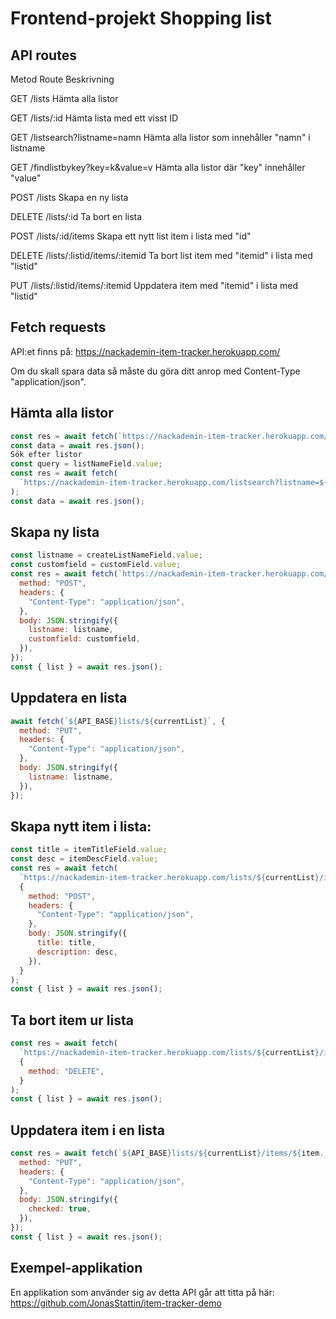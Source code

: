 # Frontend-projekt Shopping list

## API routes

Metod	Route	Beskrivning

GET	/lists	Hämta alla listor

GET	/lists/:id	Hämta lista med ett visst ID

GET	/listsearch?listname=namn	Hämta alla listor som innehåller "namn" i listname

GET	/findlistbykey?key=k&value=v	Hämta alla listor där "key" innehåller "value"

POST	/lists	Skapa en ny lista

DELETE	/lists/:id	Ta bort en lista

POST	/lists/:id/items	Skapa ett nytt list item i lista med "id"

DELETE	/lists/:listid/items/:itemid	Ta bort list item med "itemid" i lista med "listid"

PUT	/lists/:listid/items/:itemid	Uppdatera item med "itemid" i lista med "listid"

## Fetch requests

API:et finns på: https://nackademin-item-tracker.herokuapp.com/

Om du skall spara data så måste du göra ditt anrop med Content-Type "application/json".

## Hämta alla listor

```js
const res = await fetch(`https://nackademin-item-tracker.herokuapp.com/lists`);
const data = await res.json();
Sök efter listor
const query = listNameField.value;
const res = await fetch(
  `https://nackademin-item-tracker.herokuapp.com/listsearch?listname=${query}`
);
const data = await res.json();
```

## Skapa ny lista

```js
const listname = createListNameField.value;
const customfield = customField.value;
const res = await fetch(`https://nackademin-item-tracker.herokuapp.com/lists`, {
  method: "POST",
  headers: {
    "Content-Type": "application/json",
  },
  body: JSON.stringify({
    listname: listname,
    customfield: customfield,
  }),
});
const { list } = await res.json();
```

## Uppdatera en lista

```js
await fetch(`${API_BASE}lists/${currentList}`, {
  method: "PUT",
  headers: {
    "Content-Type": "application/json",
  },
  body: JSON.stringify({
    listname: listname,
  }),
});
```

## Skapa nytt item i lista:

```js
const title = itemTitleField.value;
const desc = itemDescField.value;
const res = await fetch(
  `https://nackademin-item-tracker.herokuapp.com/lists/${currentList}/items`,
  {
    method: "POST",
    headers: {
      "Content-Type": "application/json",
    },
    body: JSON.stringify({
      title: title,
      description: desc,
    }),
  }
);
const { list } = await res.json();
```

## Ta bort item ur lista

```js
const res = await fetch(
  `https://nackademin-item-tracker.herokuapp.com/lists/${currentList}/items/${item._id}`,
  {
    method: "DELETE",
  }
);
const { list } = await res.json();
```

## Uppdatera item i en lista

```js
const res = await fetch(`${API_BASE}lists/${currentList}/items/${item._id}`, {
  method: "PUT",
  headers: {
    "Content-Type": "application/json",
  },
  body: JSON.stringify({
    checked: true,
  }),
});
const { list } = await res.json();
```

## Exempel-applikation

En applikation som använder sig av detta API går att titta på här: https://github.com/JonasStattin/item-tracker-demo